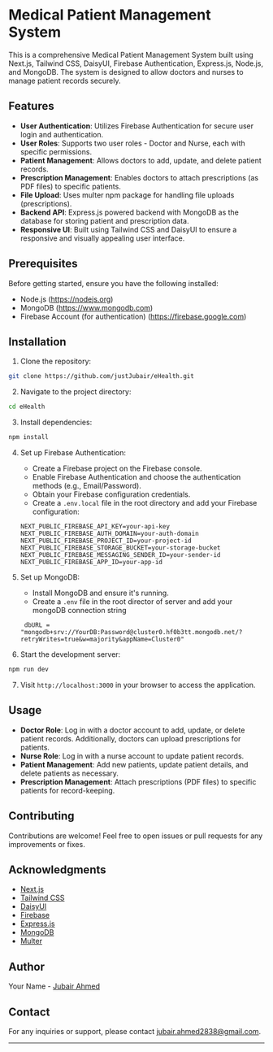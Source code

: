 # Medical Patient Management System

This is a comprehensive Medical Patient Management System built using Next.js, Tailwind CSS, DaisyUI, Firebase Authentication, Express.js, Node.js, and MongoDB. The system is designed to allow doctors and nurses to manage patient records securely.

## Features

- **User Authentication**: Utilizes Firebase Authentication for secure user login and authentication.
- **User Roles**: Supports two user roles - Doctor and Nurse, each with specific permissions.
- **Patient Management**: Allows doctors to add, update, and delete patient records.
- **Prescription Management**: Enables doctors to attach prescriptions (as PDF files) to specific patients.
- **File Upload**: Uses multer npm package for handling file uploads (prescriptions).
- **Backend API**: Express.js powered backend with MongoDB as the database for storing patient and prescription data.
- **Responsive UI**: Built using Tailwind CSS and DaisyUI to ensure a responsive and visually appealing user interface.

## Prerequisites

Before getting started, ensure you have the following installed:

- Node.js (https://nodejs.org)
- MongoDB (https://www.mongodb.com)
- Firebase Account (for authentication) (https://firebase.google.com)

## Installation

1. Clone the repository:

```bash
git clone https://github.com/justJubair/eHealth.git
```

2. Navigate to the project directory:

```bash
cd eHealth
```

3. Install dependencies:

```bash
npm install
```

4. Set up Firebase Authentication:
   
   - Create a Firebase project on the Firebase console.
   - Enable Firebase Authentication and choose the authentication methods (e.g., Email/Password).
   - Obtain your Firebase configuration credentials.
   - Create a `.env.local` file in the root directory and add your Firebase configuration:

   ```env
   NEXT_PUBLIC_FIREBASE_API_KEY=your-api-key
   NEXT_PUBLIC_FIREBASE_AUTH_DOMAIN=your-auth-domain
   NEXT_PUBLIC_FIREBASE_PROJECT_ID=your-project-id
   NEXT_PUBLIC_FIREBASE_STORAGE_BUCKET=your-storage-bucket
   NEXT_PUBLIC_FIREBASE_MESSAGING_SENDER_ID=your-sender-id
   NEXT_PUBLIC_FIREBASE_APP_ID=your-app-id
   ```

5. Set up MongoDB:

   - Install MongoDB and ensure it's running.
   - Create a `.env` file in the root director of server and add your mongoDB connection string

   ```env
    dbURL = "mongodb+srv://YourDB:Password@cluster0.hf0b3tt.mongodb.net/?retryWrites=true&w=majority&appName=Cluster0"
   ```



6. Start the development server:

```bash
npm run dev
```

7. Visit `http://localhost:3000` in your browser to access the application.

## Usage

- **Doctor Role**: Log in with a doctor account to add, update, or delete patient records. Additionally, doctors can upload prescriptions for patients.
- **Nurse Role**: Log in with a nurse account to update patient records.
- **Patient Management**: Add new patients, update patient details, and delete patients as necessary.
- **Prescription Management**: Attach prescriptions (PDF files) to specific patients for record-keeping.


## Contributing

Contributions are welcome! Feel free to open issues or pull requests for any improvements or fixes.


## Acknowledgments

- [Next.js](https://nextjs.org)
- [Tailwind CSS](https://tailwindcss.com)
- [DaisyUI](https://daisyui.com)
- [Firebase](https://firebase.google.com)
- [Express.js](https://expressjs.com)
- [MongoDB](https://www.mongodb.com)
- [Multer](https://www.npmjs.com/package/multer)

## Author

Your Name - [Jubair Ahmed](https://github.com/justJubair)

## Contact

For any inquiries or support, please contact [jubair.ahmed2838@gmail.com](mailto:jubair.ahmed2838@gmail.com).

---

